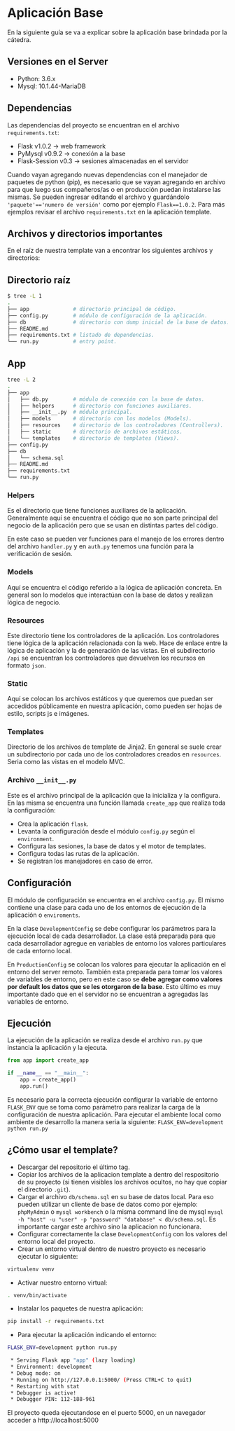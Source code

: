 # Aplicación Base

En la siguiente guía se va a explicar sobre la aplicación base brindada por la
cátedra.

## Versiones en el Server

- Python: 3.6.x
- Mysql: 10.1.44-MariaDB

## Dependencias

Las dependencias del proyecto se encuentran en el archivo `requirements.txt`:

- Flask v1.0.2       -> web framework
- PyMysql v0.9.2     -> conexión a la base
- Flask-Session v0.3 -> sesiones almacenadas en el servidor

Cuando vayan agregando nuevas dependencias con el manejador de paquetes de python (pip), es necesario que se vayan agregando en archivo para que luego  sus compañeros/as o en producción puedan instalarse las mismas. Se pueden ingresar editando el archivo y guardándolo `'paquete'=='numero de versión'` como por ejemplo  `Flask==1.0.2`. Para más ejemplos revisar el archivo `requirements.txt` en la aplicación template.

## Archivos y directorios importantes

En el raíz de nuestra template van a encontrar los siguientes archivos y
directorios:

## Directorio raíz

```bash
$ tree -L 1
.
├── app              # directorio principal de código.
├── config.py        # módulo de configuración de la aplicación.
├── db               # directorio con dump inicial de la base de datos.
├── README.md
├── requirements.txt # listado de dependencias.
└── run.py           # entry point.

```

## App

```bash
tree -L 2
.
├── app
│   ├── db.py        # módulo de conexión con la base de datos.
│   ├── helpers      # directorio con funciones auxiliares.
│   ├── __init__.py  # módulo principal.
│   ├── models       # directorio con los modelos (Models).
│   ├── resources    # directorio de los controladores (Controllers).
│   ├── static       # directorio de archivos estáticos.
│   └── templates    # directorio de templates (Views).
├── config.py
├── db
│   └── schema.sql
├── README.md
├── requirements.txt
└── run.py
```

### Helpers

Es el directorio que tiene funciones auxiliares de la aplicación. Generalmente
aquí se encuentra el código que no son parte principal del negocio de la
aplicación pero que se usan en distintas partes del código.

En este caso se pueden ver funciones para el manejo de los errores dentro del
archivo `handler.py` y en `auth.py` tenemos una función para la verificación
de sesión.

### Models

Aquí se encuentra el código referido a la lógica de aplicación concreta. En
general son lo modelos que interactúan con la base de datos y realizan lógica de
negocio.

### Resources

Este directorio tiene los controladores de la aplicación. Los controladores tiene
lógica de la aplicación relacionada con la web. Hace de enlace entre la lógica
de aplicación y la de generación de las vistas. En el subdirectorio `/api` se
encuentran los controladores que devuelven los recursos en formato `json`.

### Static

Aquí se colocan los archivos estáticos y que queremos que puedan ser accedidos
públicamente en nuestra aplicación, como pueden ser hojas de estilo, scripts js
e imágenes.

### Templates

Directorio de los archivos de template de Jinja2. En general se suele crear
un subdirectorio por cada uno de los controladores creados en `resources`.
Seria como las vistas en el modelo MVC.

### Archivo `__init__.py`

Este es el archivo principal de la aplicación que la inicializa y la configura.
En las misma se encuentra una función llamada `create_app` que realiza toda
la configuración:

- Crea la aplicación `flask`.
- Levanta la configuración desde el módulo `config.py` según el `environment`.
- Configura las sesiones, la base de datos y el motor de templates.
- Configura todas las rutas de la aplicación.
- Se registran los manejadores en caso de error.

## Configuración

El módulo de configuración se encuentra en el archivo `config.py`. El mismo
contiene una clase para cada uno de los entornos de ejecución de la aplicación o
`enviroments`.

En la clase `DevelopmentConfig` se debe configurar los parámetros para la
ejecución local de cada desarrollador. La clase está preparada para que cada
desarrollador agregue en variables de entorno los valores particulares de cada
entorno local.

En `ProductionConfig` se colocan los valores para ejecutar la aplicación
en el entorno del server remoto. También esta preparada para tomar los valores
de variables de entorno, pero en este caso se **debe agregar como valores por
default los datos que se les otorgaron de la base**. Esto último es muy
importante dado que en el servidor no se encuentran a agregadas las variables
de entorno.

## Ejecución

La ejecución de la aplicación se realiza desde el archivo `run.py` que instancia
la aplicación y la ejecuta.

```python
from app import create_app

if __name__ == "__main__":
    app = create_app()
    app.run()
```

Es necesario para la correcta ejecución configurar la variable de entorno
`FLASK_ENV` que se toma como parámetro para realizar la carga de la
configuración de nuestra aplicación.
Para ejecutar el ambiente local como ambiente de desarrollo la manera seria la siguiente: `FLASK_ENV=development python run.py` 

## ¿Cómo usar el template?

- Descargar del repositorio el último tag.
- Copiar los archivos de la aplicacion template a dentro del respositorio de su proyecto (si tienen visibles los archivos ocultos, no hay que copiar el directorio `.git`).
- Cargar el archivo `db/schema.sql` en su base de datos local. Para eso pueden utilizar un cliente de base de datos como por ejemplo: `phpMyAdmin` o `mysql workbench` o la misma command line de mysql `mysql -h "host" -u "user" -p "password" "database" < db/schema.sql`. Es importante cargar este archivo sino la aplicacion no funcionara.
- Configurar correctamente la clase `DevelopmentConfig` con los valores del entorno local del proyecto.
- Crear un entorno virtual dentro de nuestro proyecto es necesario ejecutar lo siguiente:
```bash
virtualenv venv
```
- Activar nuestro entorno virtual:
```bash
. venv/bin/activate
```
- Instalar los paquetes de nuestra aplicación:
```bash
pip install -r requirements.txt
```
- Para ejecutar la aplicación indicando el entorno:
```bash
FLASK_ENV=development python run.py
```
```bash
 * Serving Flask app "app" (lazy loading)
 * Environment: development
 * Debug mode: on
 * Running on http://127.0.0.1:5000/ (Press CTRL+C to quit)
 * Restarting with stat
 * Debugger is active!
 * Debugger PIN: 112-188-961
```
El proyecto queda ejecutandose en el puerto 5000, en un navegador acceder a http://localhost:5000 
